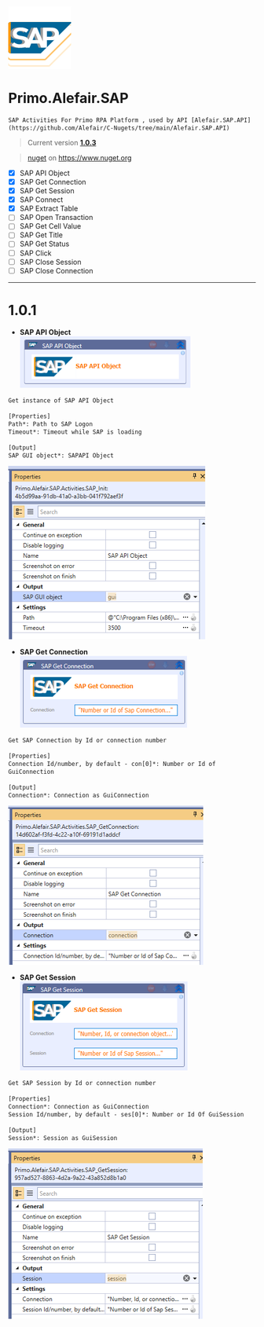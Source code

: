 ![logo](https://raw.githubusercontent.com/Alefair/C-Nugets/main/Alefair.SAP.API/Images/saplogo_nuget.png)
# Primo.Alefair.SAP

```
SAP Activities For Primo RPA Platform , used by API [Alefair.SAP.API](https://github.com/Alefair/C-Nugets/tree/main/Alefair.SAP.API)
```

>Current version **[1.0.3](https://github.com/Alefair/Primo.Alefair/blob/main/SAP/Packages/Primo.Alefair.SAP.1.0.3.nupkg)**
>

>[nuget](https://www.nuget.org/packages/Alefair.SAP.API/1.0.4) on https://www.nuget.org

- [x] SAP API Object
- [x] SAP Get Connection
- [x] SAP Get Session
- [x] SAP Connect
- [x] SAP Extract Table
- [ ] SAP Open Transaction
- [ ] SAP Get Cell Value
- [ ] SAP Get Title
- [ ] SAP Get Status
- [ ] SAP Click
- [ ] SAP Close Session
- [ ] SAP Close Connection

------------
# 1.0.1

- **SAP API Object**  
![SAP API Object](https://raw.githubusercontent.com/Alefair/Primo.Alefair/main/SAP/Images/SAP%20API%20Object%20Form.PNG)

```
Get instance of SAP API Object

[Properties]
Path*: Path to SAP Logon
Timeout*: Timeout while SAP is loading

[Output]
SAP GUI object*: SAPAPI Object
```
![SAP API Object](https://raw.githubusercontent.com/Alefair/Primo.Alefair/main/SAP/Images/SAP%20API%20Object%20Properties.PNG)


- **SAP Get Connection**  
![SAP Get Connection](https://raw.githubusercontent.com/Alefair/Primo.Alefair/main/SAP/Images/SAP%20Get%20Connection%20Form.PNG)

```
Get SAP Connection by Id or connection number

[Properties]
Connection Id/number, by default - con[0]*: Number or Id of GuiConnection

[Output]
Connection*: Connection as GuiConnection
```
![SAP Get Connection](https://raw.githubusercontent.com/Alefair/Primo.Alefair/main/SAP/Images/SAP%20Get%20Connection%20Properties.PNG)


- **SAP Get Session**  
![SAP Get Session](https://raw.githubusercontent.com/Alefair/Primo.Alefair/main/SAP/Images/SAP%20Get%20Session%20Form.PNG)

```
Get SAP Session by Id or connection number

[Properties]
Connection*: Connection as GuiConnection
Session Id/number, by default - ses[0]*: Number or Id Of GuiSession

[Output]
Session*: Session as GuiSession
```
![SAP Get Session](https://raw.githubusercontent.com/Alefair/Primo.Alefair/main/SAP/Images/SAP%20Get%20Session%20Properties.PNG)
